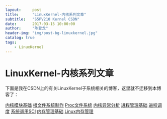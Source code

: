 ```yaml
---
layout:     post
title:      "LinuxKernel-内核系列文章"
subtitle:   "S5PV210 Kernel CSDN"
date:       2017-03-15 10:00:00
author:     "陈登龙"
header-img: "img/post-bg-linuxkernel.jpg"
catalog: true
tags:
    - LinuxKernel
---
```


# LinuxKernel-内核系列文章

下面是我在CSDN上的有关LinuxKernel子系统相关的博客，这里就不迁移到本博客了：

[内核模块基础][1]
[根文件系统制作][2]
[Proc文件系统][3]
[内核异常分析][4]
[进程管理基础][5]
[进程调度][6]
[系统调用SCI][7]
[内存管理基础][8]
[Linux内存管理][9]


  [1]: http://blog.csdn.net/qq_22075977/article/details/54572315
  [2]: http://blog.csdn.net/qq_22075977/article/details/54577018
  [3]: http://blog.csdn.net/qq_22075977/article/details/54666645
  [4]: http://blog.csdn.net/qq_22075977/article/details/54666738
  [5]: http://blog.csdn.net/qq_22075977/article/details/54694334
  [6]: http://blog.csdn.net/qq_22075977/article/details/54708416
  [7]: http://blog.csdn.net/qq_22075977/article/details/54708809
  [8]: http://blog.csdn.net/qq_22075977/article/details/54730681
  [9]: http://blog.csdn.net/qq_22075977/article/details/54744790
